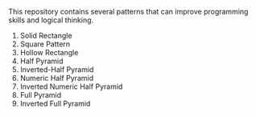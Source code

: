 This repository contains several patterns that can improve programming skills and logical thinking.

1. Solid Rectangle
2. Square Pattern
3. Hollow Rectangle
4. Half Pyramid
5. Inverted-Half Pyramid
6. Numeric Half Pyramid
7. Inverted Numeric Half Pyramid
8. Full Pyramid
9. Inverted Full Pyramid
